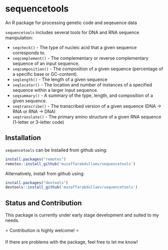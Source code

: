 # sequencetools

An R package for processing genetic code and seqeuence data

`sequencetools` includes several tools for DNA and RNA sequence manipulation:  
- `seqcheck()` - The type of nucleic acid that a given sequence corresponds to.
- `seqcomplement()` - The complementary or reverse complementary sequence of an input sequence.
- `seqcomposition()` - The composition of a given sequence (percentage of a specific base or GC-content).
- `seqlength()` - The length of a given sequence
- `seqlocator()` - The location and number of instances of a specified sequence within a larger input sequence.
- `seqsummary()` - A summary of the type, length, and composition of a given sequence.
- `seqtranscribe()` - The transcribed version of a given sequence (DNA -> RNA or RNA -> DNA)
- `seqtranslate()` - The primary amino structure of a given RNA sequence (1-letter or 3-letter code)  
    
    
## Installation

`sequencetools` can be installed from github using:
```r
install.packages("remotes")
remotes::install_github('muzaffarabdullaev/sequencetools')
```

Alternatively, install from github using:
```r
install.packages("devtools")
devtools::install_github('muzaffarabdullaev/sequencetools')
```

## Status and Contribution
This package is currently under early stage development and suited to my needs.  
  
⭐ Contribution is highly welcome! ⭐  
  
If there are problems with the package, feel free to let me know!
